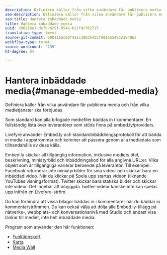 ```yaml
---
description: Definiera källor från vilka användare får publicera media och från vilka medietjänster ska förbjudas.
seo-description: Definiera källor från vilka användare får publicera media och från vilka medietjänster ska förbjudas.
seo-title: Hantera inbäddade media
title: Hantera inbäddade media
uuid: d8621be1-dcfb-429f-954e-b21fdcf02715
translation-type: tm+mt
source-git-commit: 09011bac06f4a1c39836455f9d16654952184962
workflow-type: tm+mt
source-wordcount: '239'
ht-degree: 0%

---
```



# Hantera inbäddade media{#manage-embedded-media}

Definiera källor från vilka användare får publicera media och från vilka medietjänster ska förbjudas.

Som standard kan alla bifogade mediefiler bäddas in i kommentarer. En fullständig lista över leverantörer som stöds finns på embed.ly/providers.

Livefyre använder Embed.ly och standardinbäddningsprotokoll för att bädda in media i appströmmar och kommer att passera genom alla mediedata som tillhandahålls av dess källa.

Embed.ly skickar all tillgänglig information, inklusive mediets titel, beskrivning, miniatyrbild och inbäddningskod för alla angivna URL:er. Vilka objekt som är tillgängliga varierar beroende på leverantör. Till exempel: Facebook returnerar inte miniatyrbilder för sina videor och skickar bara en inbäddad video. När du klickar på Spela upp startas videon (liknande YouTubes visningsformat). Twitter skickar bara statiska bilder och skickar inte videor. Det innebär att inbyggda Twitter-videor kanske inte kan spelas upp inifrån en Livefyre-ström.

Du kan förhindra att vissa bilagor bäddas in i kommentarer när du bäddar in kommentarströmmen. Du kan också välja att dölja alla Embed.ly-tillägg på nätverks-, webbplats- och konversationsnivå med Studio och endast visa länkar till mediet, inte helt inbäddade media.

Program som använder den här funktionen:

* [Funktionskort](/help/using/c-about-apps/c-feature-card-app/c-feature-card-app.md#c_feature_card_app)
* [Karta](/help/using/c-about-apps/c-map-app/c-map-app.md#c_map_app)
* [Media Wall](/help/using/c-about-apps/c-media-wall-app/c-media-wall-app.md#c_media_wall_app)

